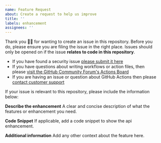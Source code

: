 ```yaml
---
name: Feature Request
about: Create a request to help us improve
title: ''
labels: enhancement
assignees: ''
---
```


Thank you 🙇‍♀ for wanting to create an issue in this repository. Before you do, please ensure you are filing the issue in the right place. Issues should only be opened on if the issue **relates to code in this repository**.

- If you have found a security issue [please submit it here](https://hackerone.com/github)
- If you have questions about writing workflows or action files, then please [visit the GitHub Community Forum's Actions Board](https://github.community/t5/GitHub-Actions/bd-p/actions)
- If you are having an issue or question about GitHub Actions then please [contact customer support](https://help.github.com/en/actions/automating-your-workflow-with-github-actions/about-github-actions#contacting-support)

If your issue is relevant to this repository, please include the information below:

**Describe the enhancement**
A clear and concise description of what the features or enhancement you need.

**Code Snippet**
If applicable, add a code snippet to show the api enhancement.

**Additional information**
Add any other context about the feature here.
